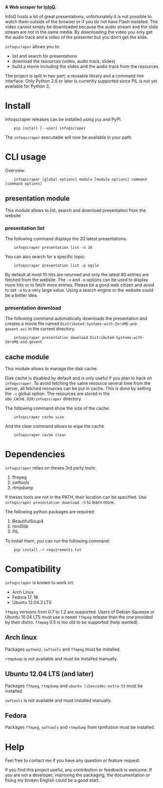 
__A Web scraper for [InfoQ](http://infoq.com).__


InfoQ hosts a lot of great presentations, unfortunately it is not possible to watch them outside of the browser
or if you do not have Flash installed. The video cannot simply be downloaded because the audio stream and the
slide stream are not in the same media. By downloading the video you only get the audio track and a video of
the presenter but you don't get the slide.

`infoqscraper` allows you to:
* list and search for presentations
* download the resources (video, audio track, slides)
* build a movie including the slides and the audio track from the resources

The project is split in two part; a reusable library and a command line interface. 
Only Python 2.6 or later is currently supported since PIL is not yet available for Python 3.

# Install

Infoqscraper releases can be installed using `pip` and PyPI.

        pip install [--user] infoqscraper

The `infoqscraper` executable will now be available in your path.

# CLI usage

Overview:

        infoqscraper [global options] module [module options] command [command options]

## presentation module

This module allows to list, search and download presentation from the website

### presentation list

The following command displays the 20 latest presentations.

        infoqscraper presentation list -n 20

You can also search for a specific topic:

        infoqscraper presentation list -p agile

By default at most 10 hits are returned and only the latest 80 entries are fetched from the website.
The `-n` and `-m` options can be used to display more hits or to fetch more entries.
Please be a good web citizen and avoid to set `-m` to a very large value. Using a search engine
or the website could be a better idea.

### presentation download

The following command automatically downloads the presentation and creates a movie file
named `Distributed-Systems-with-ZeroMQ-and-gevent.avi`  in the current directory.

        infoqscraper presentation download Distributed-Systems-with-ZeroMQ-and-gevent


## cache module

This module allows to manage the disk cache.

Disk cache is disabled by default and is only useful if you plan to hack on `infoqscraper`. To avoid fetching
the same resource several time from the server, all fetched resources can be put in cache. This is done by setting
the `-c` global option. The resources are stored in the `XDG_CACHE_DIR/infoqscraper` directory.

The following command show the size of the cache:

        infoqscraper cache size

And the clear command allows to wipe the cache

        infoqscraper cache clear


# Dependencies

`infoqscraper` relies on theses 3rd party tools:

1. ffmpeg
2. swftools
3. rtmpdump

If theses tools are not in the PATH, their location can be specified.
Use `infoqscraper presentation download -h` to learn more.

The following python packages are required:

1. BeautifulSoup4
2. html5lib
3. PIL

To install them, you can run the following command:

        pip install -r requirements.txt

# Compatibility

`infoqscraper` is known to work on:

  - Arch Linux
  - Fedora 17, 18
  - Ubuntu 12.04.2 LTS
  
`ffmpeg` versions from 0.7 to 1.2 are supported. Users of Debian Squeeze or
Ubuntu 10.04 LTS must use a newer `ffmpeg` release than the one provided by
their distro. `ffmpeg` 0.5 is too old to be supported (help wanted).

## Arch linux

Packages `python2`, `swftools` and `ffmpeg` must be installed. 

`rtmpdump` is not available and must be installed manually.

## Ubuntu 12.04 LTS (and later)

Packages `ffmpeg`, `rtmpdump` and `ubuntu libavcodec-extra-53` must be installed.

`swftools` is not available and must installed manually.

## Fedora

Packages `ffmpeg`, `swftools` and `rtmpdump` from rpmfusion must be installed.

# Help

Feel free to contact me if you have any question or feature request.

If you find this project useful, any contribution or feedback is welcome. If you are not a developer, improving
the packaging, the documentation or fixing my broken English could be a good start.
